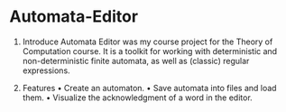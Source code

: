# Automata-Editor

1.	Introduce
Automata Editor was my course project for the Theory of Computation course. It is a toolkit for working with deterministic and non-deterministic finite automata, as well as (classic) regular expressions.

2.	Features
•	Create an automaton. 
•	Save automata into files and load them.
•	Visualize the acknowledgment of a word in the editor.
